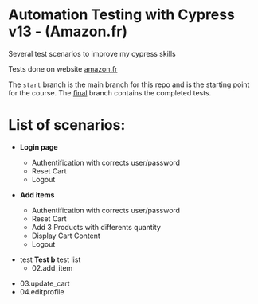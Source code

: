 # Automation Testing with Cypress v13 - (Amazon.fr)

Several test scenarios to improve my cypress skills

Tests done on website [amazon.fr](https://amazon.fr/)

The `start` branch is the main branch for this repo and is the starting point for the course. The [final](https://github.com/cypress-io/cypress-realworld-testing-course-app/tree/final) branch contains the completed tests.

# List of scenarios:
- **Login page**
  - Authentification with corrects user/password
  - Reset Cart
  - Logout

- **Add items**
  - Authentification with corrects user/password
  - Reset Cart
  - Add 3 Products with differents quantity
  - Display Cart Content
  - Logout
* test
  **Test b**
  test list
  - 02.add_item
- 03.update_cart
- 04.editprofile

  



